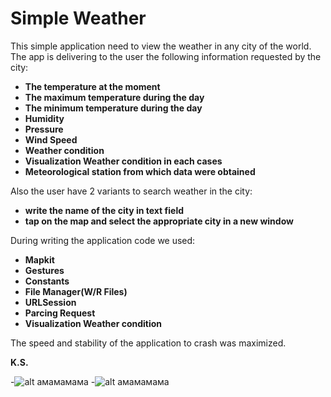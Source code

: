 # Simple Weather

This simple application need to view the weather in any city of the world. 
The app is delivering to the user the following information requested by the city:

* **The temperature at the moment**
* **The maximum temperature during the day**
* **The minimum temperature during the day**
* **Humidity**
* **Pressure**
* **Wind Speed**
* **Weather condition**
* **Visualization Weather condition in each cases**
* **Meteorological station from which data were obtained**

Also the user have 2 variants to search weather in the city:
* **write the name of the city in text field**
* **tap on the map and select the appropriate city in a new window**

During writing the application code we used:
* **Mapkit**
* **Gestures**
* **Constants**
* **File Manager(W/R Files)**
* **URLSession**
* **Parcing Request**
* **Visualization Weather condition**

The speed and stability of the application to crash was maximized.

**K.S.**

-![alt амамамама](https://raw.githubusercontent.com/KonstantinSt77/TOP_SimpleWeather/master/icon%20simple%20weather/screenshots/Weather1_Fotor_Collage.png)
-![alt амамамама](https://raw.githubusercontent.com/KonstantinSt77/TOP_SimpleWeather/master/icon%20simple%20weather/screenshots/Weather2_Fotor_Collage.png)

